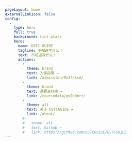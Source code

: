 ```yaml
---
pageLayout: home
externalLinkIcon: false
config:
  -
    type: hero
    full: true
    background: tint-plate
    hero:
      name: USTC GUIDE
      tagline: 不知道写什么！
      text: 不知道写什么！
      actions:
        - 
          theme: brand
          text: 入学指南 →
          link: /admission/9x3fdksd/
        - 
          theme: brand
          text: 课程资料簿 →
          link: /coursedata/ov2b0mrr/
        -
          theme: alt
          text: 关于 USTCGUIDE →
          link: /about/
        # -
        #   theme: alt
        #   text: Github →
        #   link: https://github.com/USTCGUIDE/USTCGUIDE
---
```

